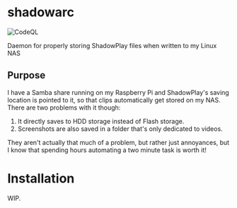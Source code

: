 # shadowarc
![CodeQL](https://github.com/Stridsvagn69420/shadowarc/actions/workflows/codeql.yml/badge.svg?branch=master)

Daemon for properly storing ShadowPlay files when written to my Linux NAS

## Purpose
I have a Samba share running on my Raspberry Pi and ShadowPlay's saving location is pointed to it, so that clips automatically get stored on my NAS.  
There are two problems with it though:
1. It directly saves to HDD storage instead of Flash storage.
2. Screenshots are also saved in a folder that's only dedicated to videos.

They aren't actually that much of a problem, but rather just annoyances, but I know that spending hours automating a two minute task is worth it!

# Installation
WIP.